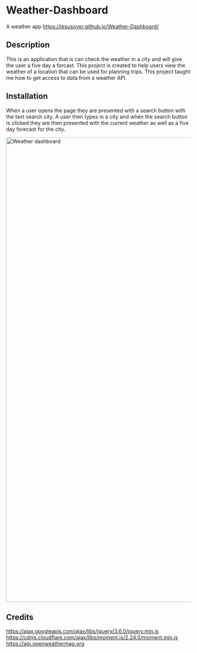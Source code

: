 # Weather-Dashboard
A weather app
https://jesusoyer.github.io/Weather-Dashboard/

## Description
 This is an application that is can check the weather in a city and will give the user a five day a forcast. This project is created to help users
 view the weather of a location that can be used for planning trips. This project taught me how to get access to data from a weather API.


## Installation

When a user opens the page they are presented with a search button with the text search city. A user then types in a city and when the search button 
is clicked they are then presented with the current weather as well as a five day forecast for the city.

<img width="1267" alt="Weather dashboard" src="https://user-images.githubusercontent.com/88277371/164949763-13ea90a9-6913-4b5f-b6c8-220188c9734f.png">




## Credits
https://ajax.googleapis.com/ajax/libs/jquery/3.6.0/jquery.min.js
 https://cdnjs.cloudflare.com/ajax/libs/moment.js/2.24.0/moment.min.js
 https://api.openweathermap.org

